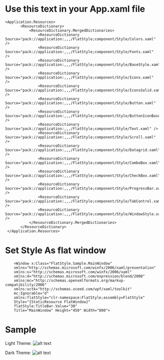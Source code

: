# Use this text in your App.xaml file

    <Application.Resources>
           <ResourceDictionary>
               <ResourceDictionary.MergedDictionaries>
                   <ResourceDictionary Source="pack://application:,,,/FlatStyle;component/Style/Colors.xaml" />
                   <ResourceDictionary Source="pack://application:,,,/FlatStyle;component/Style/Fonts.xaml" />
                   <ResourceDictionary Source="pack://application:,,,/FlatStyle;component/Style/BaseStyle.xaml" />
                   <ResourceDictionary Source="pack://application:,,,/FlatStyle;component/Style/Icons.xaml" />                
                   <ResourceDictionary Source="pack://application:,,,/FlatStyle;component/Style/IconsSolid.xaml" />
                   <ResourceDictionary Source="pack://application:,,,/FlatStyle;component/Style/Button.xaml" />
                   <ResourceDictionary Source="pack://application:,,,/FlatStyle;component/Style/ButtonIconBased.xaml" />
                   <ResourceDictionary Source="pack://application:,,,/FlatStyle;component/Style/Text.xaml" />
                   <ResourceDictionary Source="pack://application:,,,/FlatStyle;component/Style/Scroll.xaml" />
                   <ResourceDictionary Source="pack://application:,,,/FlatStyle;component/Style/Datagrid.xaml" />
                   <ResourceDictionary Source="pack://application:,,,/FlatStyle;component/Style/ComboBox.xaml" />
                   <ResourceDictionary Source="pack://application:,,,/FlatStyle;component/Style/CheckBox.xaml" />                
                   <ResourceDictionary Source="pack://application:,,,/FlatStyle;component/Style/ProgressBar.xaml" />                       
                   <ResourceDictionary Source="pack://application:,,,/FlatStyle;component/Style/TabControl.xaml" />
                   <ResourceDictionary Source="pack://application:,,,/FlatStyle;component/Style/WindowStyle.xaml" />
               </ResourceDictionary.MergedDictionaries>
           </ResourceDictionary>
     </Application.Resources>


 # Set Style As flat window
 
        <Window x:Class="FlatStyle.Sample.MainWindow"      
        xmlns="http://schemas.microsoft.com/winfx/2006/xaml/presentation"        
        xmlns:x="http://schemas.microsoft.com/winfx/2006/xaml"        
        xmlns:d="http://schemas.microsoft.com/expression/blend/2008"        
        xmlns:mc="http://schemas.openxmlformats.org/markup-compatibility/2006"        
        xmlns:xctk="http://schemas.xceed.com/wpf/xaml/toolkit"        
        mc:Ignorable="d" 
        xmlns:flatStyle="clr-namespace:FlatStyle;assembly=FlatStyle"   
        Style="{StaticResource FlatWindow}"
        flatStyle:TitleBar.Value="30"
        Title="MainWindow" Height="450" Width="800">
        
 # Sample
 
 Light Theme: 
![alt text](https://github.com/Touseefelahi/WpfFlatStyle/blob/master/BlueLightTheme.png " Light Theme")
 
Dark Theme: 
![alt text](https://github.com/Touseefelahi/WpfFlatStyle/blob/master/BlueDarkTheme.png " Dark Theme")




